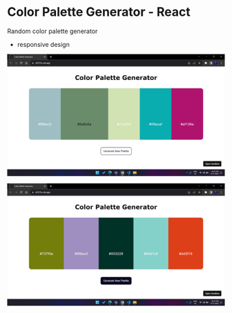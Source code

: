 # Color Palette Generator - React
Random color palette generator
- responsive design

![app-screenshot-1](public/color-palette-app-ss1.png "Color Palette Generator App") 

![app-screenshot-2](public/color-palette-app-ss2.png "Color Palette Generator App") 
